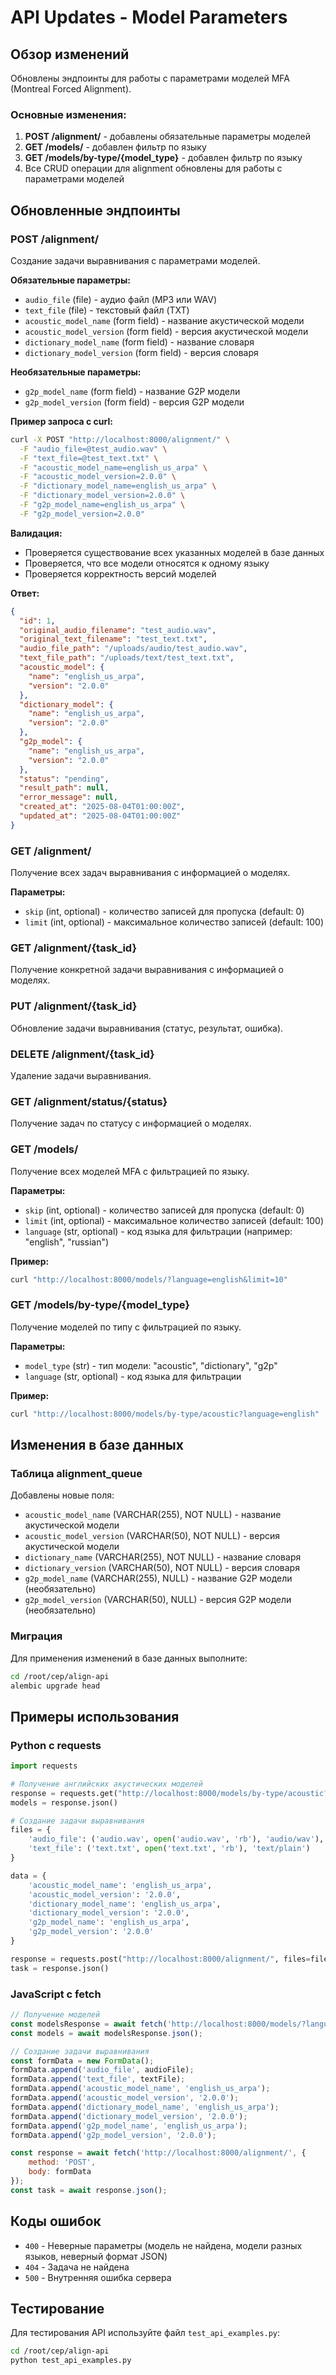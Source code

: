 # API Updates - Model Parameters

## Обзор изменений

Обновлены эндпоинты для работы с параметрами моделей MFA (Montreal Forced Alignment).

### Основные изменения:

1. **POST /alignment/** - добавлены обязательные параметры моделей
2. **GET /models/** - добавлен фильтр по языку
3. **GET /models/by-type/{model_type}** - добавлен фильтр по языку
4. Все CRUD операции для alignment обновлены для работы с параметрами моделей

## Обновленные эндпоинты

### POST /alignment/

Создание задачи выравнивания с параметрами моделей.

**Обязательные параметры:**
- `audio_file` (file) - аудио файл (MP3 или WAV)
- `text_file` (file) - текстовый файл (TXT)
- `acoustic_model_name` (form field) - название акустической модели
- `acoustic_model_version` (form field) - версия акустической модели
- `dictionary_model_name` (form field) - название словаря
- `dictionary_model_version` (form field) - версия словаря

**Необязательные параметры:**
- `g2p_model_name` (form field) - название G2P модели
- `g2p_model_version` (form field) - версия G2P модели

**Пример запроса с curl:**
```bash
curl -X POST "http://localhost:8000/alignment/" \
  -F "audio_file=@test_audio.wav" \
  -F "text_file=@test_text.txt" \
  -F "acoustic_model_name=english_us_arpa" \
  -F "acoustic_model_version=2.0.0" \
  -F "dictionary_model_name=english_us_arpa" \
  -F "dictionary_model_version=2.0.0" \
  -F "g2p_model_name=english_us_arpa" \
  -F "g2p_model_version=2.0.0"
```

**Валидация:**
- Проверяется существование всех указанных моделей в базе данных
- Проверяется, что все модели относятся к одному языку
- Проверяется корректность версий моделей

**Ответ:**
```json
{
  "id": 1,
  "original_audio_filename": "test_audio.wav",
  "original_text_filename": "test_text.txt",
  "audio_file_path": "/uploads/audio/test_audio.wav",
  "text_file_path": "/uploads/text/test_text.txt",
  "acoustic_model": {
    "name": "english_us_arpa",
    "version": "2.0.0"
  },
  "dictionary_model": {
    "name": "english_us_arpa", 
    "version": "2.0.0"
  },
  "g2p_model": {
    "name": "english_us_arpa",
    "version": "2.0.0"
  },
  "status": "pending",
  "result_path": null,
  "error_message": null,
  "created_at": "2025-08-04T01:00:00Z",
  "updated_at": "2025-08-04T01:00:00Z"
}
```

### GET /alignment/

Получение всех задач выравнивания с информацией о моделях.

**Параметры:**
- `skip` (int, optional) - количество записей для пропуска (default: 0)
- `limit` (int, optional) - максимальное количество записей (default: 100)

### GET /alignment/{task_id}

Получение конкретной задачи выравнивания с информацией о моделях.

### PUT /alignment/{task_id}

Обновление задачи выравнивания (статус, результат, ошибка).

### DELETE /alignment/{task_id}

Удаление задачи выравнивания.

### GET /alignment/status/{status}

Получение задач по статусу с информацией о моделях.

### GET /models/

Получение всех моделей MFA с фильтрацией по языку.

**Параметры:**
- `skip` (int, optional) - количество записей для пропуска (default: 0)
- `limit` (int, optional) - максимальное количество записей (default: 100)
- `language` (str, optional) - код языка для фильтрации (например: "english", "russian")

**Пример:**
```bash
curl "http://localhost:8000/models/?language=english&limit=10"
```

### GET /models/by-type/{model_type}

Получение моделей по типу с фильтрацией по языку.

**Параметры:**
- `model_type` (str) - тип модели: "acoustic", "dictionary", "g2p"
- `language` (str, optional) - код языка для фильтрации

**Пример:**
```bash
curl "http://localhost:8000/models/by-type/acoustic?language=english"
```

## Изменения в базе данных

### Таблица alignment_queue

Добавлены новые поля:
- `acoustic_model_name` (VARCHAR(255), NOT NULL) - название акустической модели
- `acoustic_model_version` (VARCHAR(50), NOT NULL) - версия акустической модели  
- `dictionary_name` (VARCHAR(255), NOT NULL) - название словаря
- `dictionary_version` (VARCHAR(50), NOT NULL) - версия словаря
- `g2p_model_name` (VARCHAR(255), NULL) - название G2P модели (необязательно)
- `g2p_model_version` (VARCHAR(50), NULL) - версия G2P модели (необязательно)

### Миграция

Для применения изменений в базе данных выполните:

```bash
cd /root/cep/align-api
alembic upgrade head
```

## Примеры использования

### Python с requests

```python
import requests

# Получение английских акустических моделей
response = requests.get("http://localhost:8000/models/by-type/acoustic?language=english")
models = response.json()

# Создание задачи выравнивания
files = {
    'audio_file': ('audio.wav', open('audio.wav', 'rb'), 'audio/wav'),
    'text_file': ('text.txt', open('text.txt', 'rb'), 'text/plain')
}

data = {
    'acoustic_model_name': 'english_us_arpa',
    'acoustic_model_version': '2.0.0',
    'dictionary_model_name': 'english_us_arpa',
    'dictionary_model_version': '2.0.0',
    'g2p_model_name': 'english_us_arpa',
    'g2p_model_version': '2.0.0'
}

response = requests.post("http://localhost:8000/alignment/", files=files, data=data)
task = response.json()
```

### JavaScript с fetch

```javascript
// Получение моделей
const modelsResponse = await fetch('http://localhost:8000/models/?language=english');
const models = await modelsResponse.json();

// Создание задачи выравнивания
const formData = new FormData();
formData.append('audio_file', audioFile);
formData.append('text_file', textFile);
formData.append('acoustic_model_name', 'english_us_arpa');
formData.append('acoustic_model_version', '2.0.0');
formData.append('dictionary_model_name', 'english_us_arpa');
formData.append('dictionary_model_version', '2.0.0');
formData.append('g2p_model_name', 'english_us_arpa');
formData.append('g2p_model_version', '2.0.0');

const response = await fetch('http://localhost:8000/alignment/', {
    method: 'POST',
    body: formData
});
const task = await response.json();
```

## Коды ошибок

- `400` - Неверные параметры (модель не найдена, модели разных языков, неверный формат JSON)
- `404` - Задача не найдена
- `500` - Внутренняя ошибка сервера

## Тестирование

Для тестирования API используйте файл `test_api_examples.py`:

```bash
cd /root/cep/align-api
python test_api_examples.py
```
